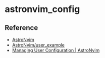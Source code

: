 # astronvim_config

## Reference

- [AstroNvim](https://github.com/AstroNvim/AstroNvim)
- [AstroNvim/user_example](https://github.com/AstroNvim/user_example)
- [Managing User Configuration | AstroNvim](https://astronvim.com/Configuration/manage_user_config)

